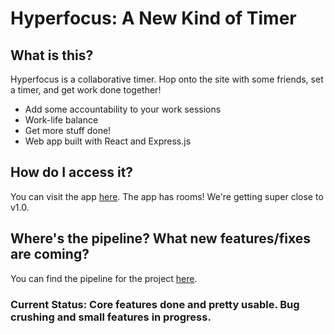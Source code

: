 # Hyperfocus: A New Kind of Timer

## What is this?
Hyperfocus is a collaborative timer. Hop onto the site with some friends, set a timer, and get work done together!

- Add some accountability to your work sessions
- Work-life balance
- Get more stuff done!
- Web app built with React and Express.js

## How do I access it?
You can visit the app [here](https://hyperfocus-app.herokuapp.com). The app has rooms! We're getting super close to v1.0.

## Where's the pipeline? What new features/fixes are coming?
You can find the pipeline for the project [here](https://github.com/ThatNerdSquared/hyperfocus-app/projects/1).

### Current Status: Core features done and pretty usable. Bug crushing and small features in progress.